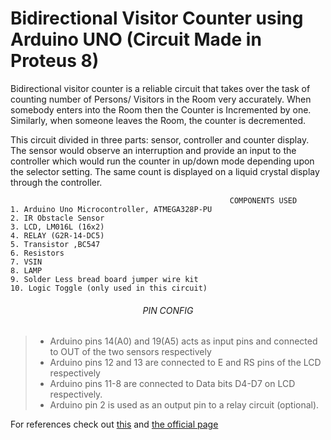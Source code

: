# Bidirectional Visitor Counter using Arduino UNO (Circuit Made in Proteus 8)

Bidirectional visitor counter is a reliable circuit that takes over the task of counting number of Persons/ Visitors in the Room very accurately. When somebody enters into the Room then the Counter is Incremented by one. Similarly, when someone leaves the Room, the counter is decremented.

This circuit divided in three parts: sensor, controller and counter display. The sensor would observe an interruption and provide an input to the controller which would run the counter in up/down mode depending upon the selector setting. The same count is displayed on a liquid crystal display through the controller.




                                                     COMPONENTS USED
    1. Arduino Uno Microcontroller, ATMEGA328P-PU
    2. IR Obstacle Sensor
    3. LCD, LM016L (16x2)
    4. RELAY (G2R-14-DC5)
    5. Transistor ,BC547
    6. Resistors
    7. VSIN
    8. LAMP
    9. Solder Less bread board jumper wire kit
    10. Logic Toggle (only used in this circuit)


###### <p align="center">PIN CONFIG</p>


> -  Arduino pins 14(A0) and 19(A5) acts as input pins and connected to OUT of the two sensors respectively
> -  Arduino pins 12 and 13 are connected to E and RS pins of the LCD respectively
> - Arduino pins 11-8 are connected to Data bits D4-D7 on LCD respectively.
> -  Arduino pin 2 is used as an output pin to a relay circuit (optional).



For references check out [this](https://www.youtube.com/watch?v=JbaVYMk1BWU&ab_channel=ABHISHEKKUMAR) and [the official page](https://create.arduino.cc/projecthub/hrsajjad844/bidirectional-visitor-counter-with-automatic-light-control-1fdec9?ref=part&ref_id=8233&offset=16)
